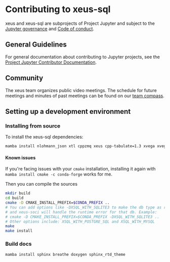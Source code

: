 # Contributing to xeus-sql

xeus and xeus-sql are subprojects of Project Jupyter and subject to the [Jupyter governance](https://github.com/jupyter/governance) and [Code of conduct](https://github.com/jupyter/governance/blob/master/conduct/code_of_conduct.md).

## General Guidelines

For general documentation about contributing to Jupyter projects, see the [Project Jupyter Contributor Documentation](https://jupyter.readthedocs.io/en/latest/contributor/content-contributor.html).

## Community

The xeus team organizes public video meetings. The schedule for future meetings and minutes of past meetings can be found on our [team compass](https://jupyter-xeus.github.io/).

## Setting up a development environment

### Installing from source

To install the xeus-sql dependencies:

```bash
mamba install nlohmann_json xtl cppzmq xeus cpp-tabulate=1.3 xvega xvega-bindings xproperty jupyterlab soci-core compilers cmake -c conda-forge
```

#### Known issues

If you're facing issues with your `cmake` installation, installing it again with `mamba install cmake -c conda-forge` works for me.

Then you can compile the sources

```bash
mkdir build
cd build
cmake -D CMAKE_INSTALL_PREFIX=$CONDA_PREFIX ..
# You can add options like -DXSQL_WITH_SQLITE3 to make the db type as required
# and xeus-soci will handle the runtime error for that db. Example:
# cmake -D CMAKE_INSTALL_PREFIX=$CONDA_PREFIX -DXSQL_WITH_SQLITE3 ..
# Other options include: XSQL_WITH_POSTGRE_SQL and XSQL_WITH_MYSQL
make
make install
```

### Build docs

```
mamba install sphinx breathe doxygen sphinx_rtd_theme
```
